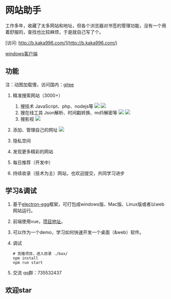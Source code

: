# 网站助手
工作多年，收藏了太多网站和地址，但各个浏览器对书签的管理功能，没有一个用着舒服的，查找也比较麻烦，于是就自己写了个。

[访问: http://b.kaka996.com/](http://b.kaka996.com/)

[windows客户端](https://kaka996.coding.net/p/resource/d/tx-resource/git/raw/master/网站助手_windows_1.3.2.exe)

## 功能
注：动图加载慢，访问国内：[gitee](https://gitee.com/wallace5303/website-assistant)
1. 精准搜索网站（3000+）
    1. 搜技术 JavaScript、php、nodejs等
    ![](https://kaka996.coding.net/p/resource/d/tx-resource/git/raw/master/img/box/js.gif)
    ![](https://kaka996.coding.net/p/resource/d/tx-resource/git/raw/master/img/box/php.gif)
    2. 搜在线工具 Json解析、时间戳转换、md5解密等
    ![](https://kaka996.coding.net/p/resource/d/tx-resource/git/raw/master/img/box/json.gif)
    ![](https://kaka996.coding.net/p/resource/d/tx-resource/git/raw/master/img/box/time.gif)
    3. 搜影视
    ![](https://kaka996.coding.net/p/resource/d/tx-resource/git/raw/master/img/box/video.gif)

2. 添加、管理自己的网址
    ![](https://kaka996.coding.net/p/resource/d/tx-resource/git/raw/master/img/box/add.png)

3. 隐私空间
4. 发现更多精彩的网站
5. 每日推荐（开发中）
6. 持续收录（技术为主）网站，也欢迎提交，共同学习进步

## 学习&调试
1. 基于[electron-egg](https://gitee.com/wallace5303/electron-egg)框架，可打包成windows版、Mac版、Linux版或者以web网站运行。
2. 前端使用vue，[项目地址](https://gitee.com/wallace5303/box-ant)。
3. 可以作为一个demo，学习如何快速开发一个桌面（&web）软件。
4. 调试
    ```
    # 克隆项目，进入目录 ./box/
    npm install
    npm run start
    ```    

2. 交流
    qq群：735532437

## 欢迎star




